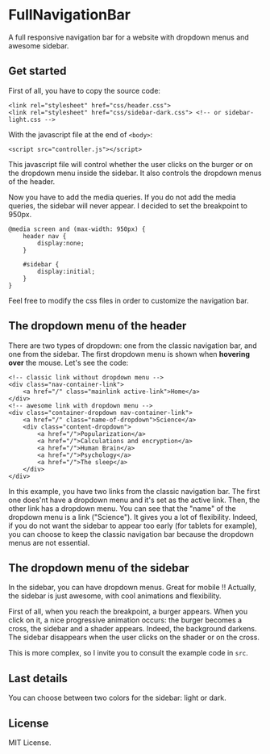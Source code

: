 # FullNavigationBar

A full responsive navigation bar for a website with dropdown menus and awesome sidebar. 

## Get started

First of all, you have to copy the source code:

```
<link rel="stylesheet" href="css/header.css">
<link rel="stylesheet" href="css/sidebar-dark.css"> <!-- or sidebar-light.css -->
```

With the javascript file at the end of `<body>`:

```
<script src="controller.js"></script>
```

This javascript file will control whether the user clicks on the burger or on the dropdown menu inside the sidebar. It also controls the dropdown menus of the header.

Now you have to add the media queries. If you do not add the media queries, the sidebar will never appear. I decided to set the breakpoint to 950px.

```
@media screen and (max-width: 950px) {
    header nav {
        display:none;
    }

    #sidebar {
        display:initial;
    }
}
```

Feel free to modify the css files in order to customize the navigation bar.

## The dropdown menu of the header

There are two types of dropdown: one from the classic navigation bar, and one from the sidebar.
The first dropdown menu is shown when **hovering over** the mouse. Let's see the code:

```
<!-- classic link without dropdown menu -->
<div class="nav-container-link">
    <a href="/" class="mainlink active-link">Home</a>
</div>
<!-- awesome link with dropdown menu -->
<div class="container-dropdown nav-container-link">
    <a href="/" class="name-of-dropdown">Science</a>
    <div class="content-dropdown">
        <a href="/">Popularization</a>
        <a href="/">Calculations and encryption</a>
        <a href="/">Human Brain</a>
        <a href="/">Psychology</a>
        <a href="/">The sleep</a>
    </div>
</div>
```

In this example, you have two links from the classic navigation bar. The first one does'nt have a dropdown menu and it's set as the active link. Then, the other link has a dropdown menu. You can see that the "name" of the dropdown menu is a link ("Science"). It gives you a lot of flexibility. Indeed, if you do not want the sidebar to appear too early (for tablets for example), you can choose to keep the classic navigation bar because the dropdown menus are not essential.

## The dropdown menu of the sidebar

In the sidebar, you can have dropdown menus. Great for mobile !!
Actually, the sidebar is just awesome, with cool animations and flexibility.

First of all, when you reach the breakpoint, a burger appears. When you click on it, a nice progressive animation occurs: the burger becomes a cross, the sidebar and a shader appears. Indeed, the background darkens. The sidebar disappears when the user clicks on the shader or on the cross.

This is more complex, so I invite you to consult the example code in `src`.

## Last details

You can choose between two colors for the sidebar: light or dark.

## License

MIT License.